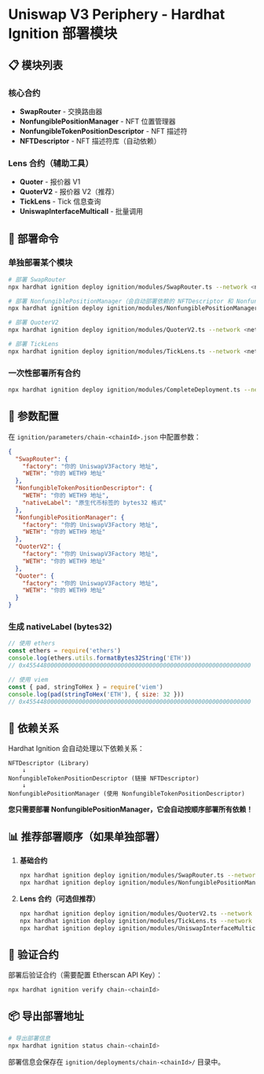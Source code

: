 # Uniswap V3 Periphery - Hardhat Ignition 部署模块

## 📋 模块列表

### 核心合约
- **SwapRouter** - 交换路由器
- **NonfungiblePositionManager** - NFT 位置管理器
- **NonfungibleTokenPositionDescriptor** - NFT 描述符
- **NFTDescriptor** - NFT 描述符库（自动依赖）

### Lens 合约（辅助工具）
- **Quoter** - 报价器 V1
- **QuoterV2** - 报价器 V2（推荐）
- **TickLens** - Tick 信息查询
- **UniswapInterfaceMulticall** - 批量调用

## 🚀 部署命令

### 单独部署某个模块

```bash
# 部署 SwapRouter
npx hardhat ignition deploy ignition/modules/SwapRouter.ts --network <network-name>

# 部署 NonfungiblePositionManager（会自动部署依赖的 NFTDescriptor 和 NonfungibleTokenPositionDescriptor）
npx hardhat ignition deploy ignition/modules/NonfungiblePositionManager.ts --network <network-name>

# 部署 QuoterV2
npx hardhat ignition deploy ignition/modules/QuoterV2.ts --network <network-name>

# 部署 TickLens
npx hardhat ignition deploy ignition/modules/TickLens.ts --network <network-name>
```

### 一次性部署所有合约

```bash
npx hardhat ignition deploy ignition/modules/CompleteDeployment.ts --network <network-name>
```

## 📝 参数配置

在 `ignition/parameters/chain-<chainId>.json` 中配置参数：

```json
{
  "SwapRouter": {
    "factory": "你的 UniswapV3Factory 地址",
    "WETH": "你的 WETH9 地址"
  },
  "NonfungibleTokenPositionDescriptor": {
    "WETH": "你的 WETH9 地址",
    "nativeLabel": "原生代币标签的 bytes32 格式"
  },
  "NonfungiblePositionManager": {
    "factory": "你的 UniswapV3Factory 地址",
    "WETH": "你的 WETH9 地址"
  },
  "QuoterV2": {
    "factory": "你的 UniswapV3Factory 地址",
    "WETH": "你的 WETH9 地址"
  },
  "Quoter": {
    "factory": "你的 UniswapV3Factory 地址",
    "WETH": "你的 WETH9 地址"
  }
}
```

### 生成 nativeLabel (bytes32)

```javascript
// 使用 ethers
const ethers = require('ethers')
console.log(ethers.utils.formatBytes32String('ETH'))
// 0x4554480000000000000000000000000000000000000000000000000000000000

// 使用 viem
const { pad, stringToHex } = require('viem')
console.log(pad(stringToHex('ETH'), { size: 32 }))
// 0x4554480000000000000000000000000000000000000000000000000000000000
```

## 🔄 依赖关系

Hardhat Ignition 会自动处理以下依赖关系：

```
NFTDescriptor (Library)
    ↓
NonfungibleTokenPositionDescriptor (链接 NFTDescriptor)
    ↓
NonfungiblePositionManager (使用 NonfungibleTokenPositionDescriptor)
```

**您只需要部署 NonfungiblePositionManager，它会自动按顺序部署所有依赖！**

## 📊 推荐部署顺序（如果单独部署）

1. **基础合约**
   ```bash
   npx hardhat ignition deploy ignition/modules/SwapRouter.ts --network <network>
   npx hardhat ignition deploy ignition/modules/NonfungiblePositionManager.ts --network <network>
   ```

2. **Lens 合约（可选但推荐）**
   ```bash
   npx hardhat ignition deploy ignition/modules/QuoterV2.ts --network <network>
   npx hardhat ignition deploy ignition/modules/TickLens.ts --network <network>
   npx hardhat ignition deploy ignition/modules/UniswapInterfaceMulticall.ts --network <network>
   ```

## 🎯 验证合约

部署后验证合约（需要配置 Etherscan API Key）：

```bash
npx hardhat ignition verify chain-<chainId>
```

## 📦 导出部署地址

```bash
# 导出部署信息
npx hardhat ignition status chain-<chainId>
```

部署信息会保存在 `ignition/deployments/chain-<chainId>/` 目录中。

